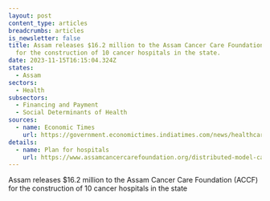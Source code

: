 ```yaml
---
layout: post
content_type: articles
breadcrumbs: articles
is_newsletter: false
title: Assam releases $16.2 million to the Assam Cancer Care Foundation (ACCF)
  for the construction of 10 cancer hospitals in the state.
date: 2023-11-15T16:15:04.324Z
states:
  - Assam
sectors:
  - Health
subsectors:
  - Financing and Payment
  - Social Determinants of Health
sources:
  - name: Economic Times
    url: https://government.economictimes.indiatimes.com/news/healthcare/assam-to-get-10-new-cancer-hospitals-govt-to-invest-rs-135-cr-in-first-phase/105072290
details:
  - name: Plan for hospitals
    url: https://www.assamcancercarefoundation.org/distributed-model-cancer-care.html
---
```

Assam releases $16.2 million to the Assam Cancer Care Foundation (ACCF) for the construction of 10 cancer hospitals in the state
